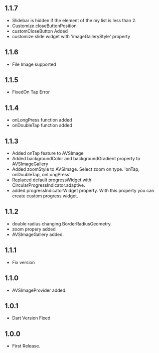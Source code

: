 ## 1.1.7

- Slidebar is hidden if the element of the my list is less than 2.
- Customize closeButtonPosition
- customCloseButton Added
- customize slide widget with 'imageGalleryStyle' property

## 1.1.6

- File Image supported

## 1.1.5

- FixedOn Tap Error

## 1.1.4

- onLongPress function added
- onDoubleTap function added

## 1.1.3

- Added onTap feature to AVSImage
- Added backgroundColor and backgroundGradient property to AVSImageGallery
- Added zoomStyle to AVSImage. Select zoom on type. 'onTap, onDoubleTap, onLongPress'
- Replaced default progressWidget with CircularProgressIndicator.adaptive.
- added progressIndicatorWidget property. With this property you can create custom progress widget.

## 1.1.2

- double radius changing BorderRadiusGeometry.
- zoom propery added
- AVSImageGallery added.

## 1.1.1

* Fix version

## 1.1.0

* AVSImageProvider added.

## 1.0.1

* Dart Version Fixed

## 1.0.0

* First Release.
